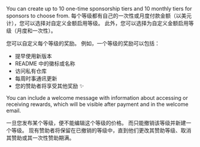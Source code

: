 You can create up to 10 one-time sponsorship tiers and 10 monthly tiers for sponsors to choose from. 每个等级都有自己的一次性或月度付款金额（以美元计），您可以选择对自定义金额启用等级。 此外，您可以选择为自定义金额启用等级（月度和一次性）。

您可以自定义每个等级的奖励。 例如，一个等级的奖励可以包括：
- 提早使用新版本
- README 中的徽标或名称
- 访问私有仓库
- 每周时事通讯更新
- 您的赞助者将享受其他奖励 ✨

You can include a welcome message with information about accessing or receiving rewards, which will be visible after payment and in the welcome email.

一旦您发布某个等级，便不能编辑这个等级的价格。 而只能撤销该等级并新建一个等级。 现有赞助者将保留在已撤销的等级中，直到他们更改其赞助等级、取消其赞助或其一次性赞助期满。
